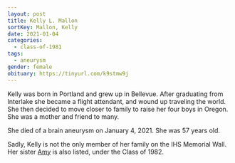 ```yaml
---
layout: post
title: Kelly L. Mallon
sortKey: Mallon, Kelly
date: 2021-01-04
categories:
  - class-of-1981
tags:
  - aneurysm
gender: female
obituary: https://tinyurl.com/k9stmw9j
---
```

Kelly was born in Portland and grew up in Bellevue. After graduating from Interlake she became a flight attendant, and wound up traveling the world. She then decided to move closer to family to raise her four boys in Oregon. She was a mother and friend to many.

She died of a brain aneurysm on January 4, 2021. She was 57 years old.

Sadly, Kelly is not the only member of her family on the IHS Memorial Wall. [](https://ihsmemorial.org/class-of-1982/amy-j-mallon/)Her sister [Amy](https://ihsmemorial.org/class-of-1982/amy-j-mallon/) is also listed, under the Class of 1982.